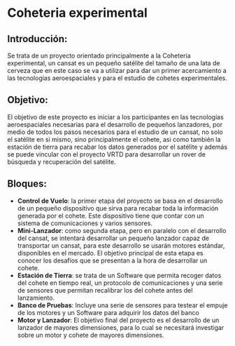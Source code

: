 # Coheteria experimental

## Introducción:
Se trata de un proyecto orientado principalmente a la Coheteria experimental, un cansat es un pequeño satélite del tamaño de una lata de cerveza que en este caso se va a utilizar para dar un primer acercamiento a las tecnologías aeroespaciales y para el estudio de cohetes experimentales.

## Objetivo:
El objetivo de este proyecto es iniciar a los participantes en las tecnologías aeroespaciales necesarias para el desarrollo de pequeños lanzadores, por medio de todos los pasos necesarios para el estudio de un cansat, no solo el satélite en si mismo, sino principalmente el cohete, asi como también la estación de tierra para recabar los datos generados por el satélite y además se puede vincular con el proyecto VRTD para desarrollar un rover de búsqueda y recuperación del satélite.

## Bloques:
* **Control de Vuelo**: la primer etapa del proyecto se basa en el desarrollo de un pequeño dispositivo que sirva para recabar toda la información generada por el cohete. Este dispositivo tiene que contar con un sistema de comunicaciones y varios sensores.
* **Mini-Lanzador**: como segunda etapa, pero en paralelo con el desarrollo del cansat, se intentará desarrollar un pequeño lanzador capaz de transportar un cansat, para este desarrollo se usarán motores estándar, disponibles en el mercado. El objetivo principal de esta etapa es conocer los desafíos que se presentan a la hora de desarrollar un cohete.
* **Estación de Tierra**: se trata de un Software que permita recoger datos del cohete en tiempo real, un protocolo de comunicaciones y una serie de sensores que permitan recalibrar los del cohete antes del lanzamiento.
* **Banco de Pruebas**: Incluye una serie de sensores para testear el empuje de los motores y un Software para adquirir los datos del banco
* **Motor y Lanzador**: El objetivo final del proyecto es el desarrollo de un lanzador de mayores dimensiones, para lo cual se necesitará investigar sobre un motor y cohete de mayores dimensiones.


